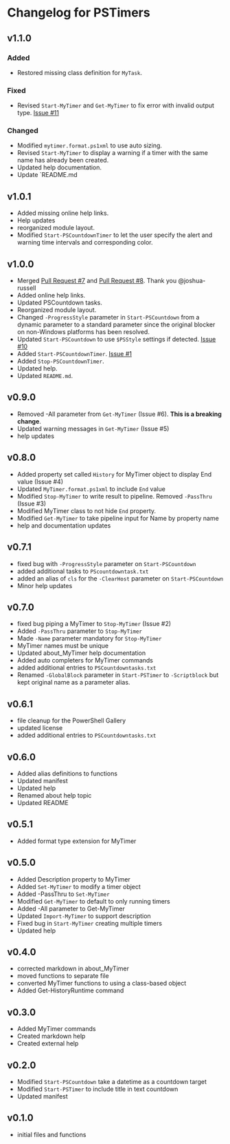 # Changelog for PSTimers

## v1.1.0

### Added

- Restored missing class definition for `MyTask`.

### Fixed

- Revised `Start-MyTimer` and `Get-MyTimer` to fix error with invalid output type. [Issue #11](https://github.com/jdhitsolutions/PSTimers/issues/11)

### Changed

- Modified `mytimer.format.ps1xml` to use auto sizing.
- Revised `Start-MyTimer` to display a warning if a timer with the same name has already been created.
- Updated help documentation.
- Update `README.md

## v1.0.1

- Added missing online help links.
- Help updates
- reorganized module layout.
- Modified `Start-PSCountdownTimer` to let the user specify the alert and warning time intervals and corresponding color.

## v1.0.0

- Merged [Pull Request #7](https://github.com/jdhitsolutions/PSTimers/pull/7) and [Pull Request #8](https://github.com/jdhitsolutions/PSTimers/pull/8). Thank you @joshua-russell
- Added online help links.
- Updated PSCountdown tasks.
- Reorganized module layout.
- Changed `-ProgressStyle` parameter in `Start-PSCountdown` from a dynamic parameter to a standard parameter since the original blocker on non-Windows platforms has been resolved.
- Updated `Start-PSCountdown` to use `$PSStyle` settings if detected.  [Issue #10](https://github.com/jdhitsolutions/PSTimers/issues/10)
- Added `Start-PSCountdownTimer`. [Issue #1](https://github.com/jdhitsolutions/PSTimers/issues/1)
- Added `Stop-PSCountdownTimer`.
- Updated help.
- Updated `README.md`.

## v0.9.0

- Removed -All parameter from `Get-MyTimer` (Issue #6). **This is a breaking change**.
- Updated warning messages in `Get-MyTimer` (Issue #5)
- help updates

## v0.8.0

- Added property set called `History` for MyTimer object to display End value (Issue #4)
- Updated `MyTimer.format.ps1xml` to include `End` value
- Modified `Stop-MyTimer` to write result to pipeline. Removed `-PassThru` (Issue #3)
- Modified MyTimer class to not hide `End` property.
- Modified `Get-MyTimer` to take pipeline input for Name by property name
- help and documentation updates

## v0.7.1

- fixed bug with `-ProgressStyle` parameter on `Start-PSCountdown`
- added additional tasks to `PScountdowntask.txt`
- added an alias of `cls` for the `-ClearHost` parameter on `Start-PSCountdown`
- Minor help updates

## v0.7.0

- fixed bug piping a MyTimer to `Stop-MyTimer` (Issue #2)
- Added `-PassThru` parameter to `Stop-MyTimer`
- Made `-Name` parameter mandatory for `Stop-MyTimer`
- MyTimer names must be unique
- Updated about_MyTimer help documentation
- Added auto completers for MyTimer commands
- added additional entries to `PSCountdowntasks.txt`
- Renamed `-GlobalBlock` parameter in `Start-PSTimer` to `-Scriptblock` but kept original name as a parameter alias.

## v0.6.1

- file cleanup for the PowerShell Gallery
- updated license
- added additional entries to `PSCountdowntasks.txt`

## v0.6.0

- Added alias definitions to functions
- Updated manifest
- Updated help
- Renamed about help topic
- Updated README

## v0.5.1

- Added format type extension for MyTimer

## v0.5.0

- Added Description property to MyTimer
- Added `Set-MyTimer` to modify a timer object
- Added -PassThru to `Set-MyTimer`
- Modified `Get-MyTimer` to default to only running timers
- Added -All parameter to Get-MyTimer
- Updated `Import-MyTimer` to support description
- Fixed bug in `Start-MyTimer` creating multiple timers
- Updated help

## v0.4.0

- corrected markdown in about_MyTimer
- moved functions to separate file
- converted MyTimer functions to using a class-based object
- Added Get-HistoryRuntime command

## v0.3.0

- Added MyTimer commands
- Created markdown help
- Created external help

## v0.2.0

- Modified `Start-PSCountdown` take a datetime as a countdown target
- Modified `Start-PSTimer` to include title in text countdown
- Updated manifest

## v0.1.0

- initial files and functions